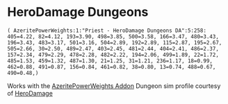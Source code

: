 # HeroDamage Dungeons
```
( AzeritePowerWeights:1:"Priest - HeroDamage Dungeons DA":5:258: 405=4.22, 82=4.12, 193=3.90, 498=3.85, 500=3.58, 166=3.47, 480=3.43, 196=3.43, 483=3.17, 501=3.16, 504=2.89, 192=2.89, 115=2.87, 195=2.67, 505=2.66, 30=2.50, 489=2.47, 403=2.45, 481=2.44, 404=2.41, 486=2.37, 157=2.34, 479=2.29, 478=2.28, 482=2.22, 194=2.06, 499=1.89, 22=1.72, 485=1.53, 459=1.32, 487=1.30, 21=1.25, 31=1.21, 236=1.17, 18=0.99, 462=0.88, 491=0.87, 156=0.84, 461=0.82, 38=0.80, 13=0.74, 488=0.67, 490=0.48,)
```

 Works with the [AzeritePowerWeights Addon](https://wow.curseforge.com/projects/azeritepowerweights)
 Dungeon sim profile courtesy of [HeroDamage](https://www.herodamage.com/)